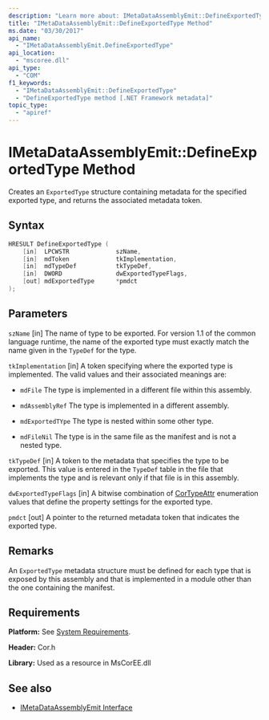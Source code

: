 ```yaml
---
description: "Learn more about: IMetaDataAssemblyEmit::DefineExportedType Method"
title: "IMetaDataAssemblyEmit::DefineExportedType Method"
ms.date: "03/30/2017"
api_name:
  - "IMetaDataAssemblyEmit.DefineExportedType"
api_location:
  - "mscoree.dll"
api_type:
  - "COM"
f1_keywords:
  - "IMetaDataAssemblyEmit::DefineExportedType"
  - "DefineExportedType method [.NET Framework metadata]"
topic_type:
  - "apiref"
---
```

# IMetaDataAssemblyEmit::DefineExportedType Method

Creates an `ExportedType` structure containing metadata for the specified exported type, and returns the associated metadata token.

## Syntax

```cpp
HRESULT DefineExportedType (
    [in]  LPCWSTR             szName,
    [in]  mdToken             tkImplementation,
    [in]  mdTypeDef           tkTypeDef,
    [in]  DWORD               dwExportedTypeFlags,
    [out] mdExportedType      *pmdct
);
```

## Parameters

 `szName`
 [in] The name of type to be exported. For version 1.1 of the common language runtime, the name of the exported type must exactly match the name given in the `TypeDef` for the type.

 `tkImplementation`
 [in] A token specifying where the exported type is implemented. The valid values and their associated meanings are:

- `mdFile` The type is implemented in a different file within this assembly.

- `mdAssemblyRef` The type is implemented in a different assembly.

- `mdExportedTYpe` The type is nested within some other type.

- `mdFileNil` The type is in the same file as the manifest and is not a nested type.

 `tkTypeDef`
 [in] A token to the metadata that specifies the type to be exported. This value is entered in the `TypeDef` table in the file that implements the type and is relevant only if that file is in this assembly.

 `dwExportedTypeFlags`
 [in] A bitwise combination of [CorTypeAttr](./cortypeattr-enumeration.md) enumeration values that define the property settings for the exported type.

 `pmdct`
 [out] A pointer to the returned metadata token that indicates the exported type.

## Remarks

 An `ExportedType` metadata structure must be defined for each type that is exposed by this assembly and that is implemented in a module other than the one containing the manifest.

## Requirements

 **Platform:** See [System Requirements](../../../framework/get-started/system-requirements.md).

 **Header:** Cor.h

 **Library:** Used as a resource in MsCorEE.dll

## See also

- [IMetaDataAssemblyEmit Interface](imetadataassemblyemit-interface.md)
